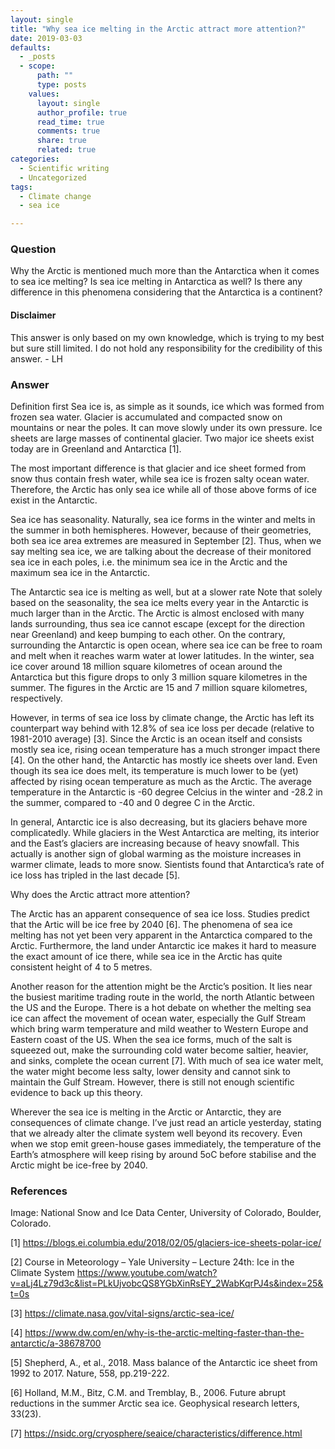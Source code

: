 ```yaml
---
layout: single
title: "Why sea ice melting in the Arctic attract more attention?"
date: 2019-03-03
defaults:
  - _posts
  - scope:
      path: ""
      type: posts
    values:
      layout: single
      author_profile: true
      read_time: true
      comments: true
      share: true
      related: true
categories:
  - Scientific writing
  - Uncategorized
tags:
  - Climate change
  - sea ice

---
```


### Question
Why the Arctic is mentioned much more than the Antarctica when it comes to sea ice melting? Is sea ice melting in Antarctica as well? Is there any difference in this phenomena considering that the Antarctica is a continent?

#### Disclaimer
This answer is only based on my own knowledge, which is trying to my best but sure still limited. I do not hold any responsibility for the credibility of this answer. - LH

### Answer

Definition first
Sea ice is, as simple as it sounds, ice which was formed from frozen sea water. Glacier is accumulated and compacted snow on mountains or near the poles. It can move slowly under its own pressure. Ice sheets are large masses of continental glacier. Two major ice sheets exist today are in Greenland and Antarctica [1].

The most important difference is that glacier and ice sheet formed from snow thus contain fresh water, while sea ice is frozen salty ocean water. Therefore, the Arctic has only sea ice while all of those above forms of ice exist in the Antarctic. 

Sea ice has seasonality. Naturally, sea ice forms in the winter and melts in the summer in both hemispheres. However, because of their geometries, both sea ice area extremes are measured in September [2]. Thus, when we say melting sea ice, we are talking about the decrease of their monitored sea ice in each poles, i.e. the minimum sea ice in the Arctic and the maximum sea ice in the Antarctic.

The Antarctic sea ice is melting as well, but at a slower rate
Note that solely based on the seasonality, the sea ice melts every year in the Antarctic is much larger than in the Arctic. The Arctic is almost enclosed with many lands surrounding, thus sea ice cannot escape (except for the direction near Greenland) and keep bumping to each other. On the contrary, surrounding the Antarctic is open ocean, where sea ice can be free to roam and melt when it reaches warm water at lower latitudes. In the winter, sea ice cover around 18 million square kilometres of ocean around the Antarctica but this figure drops to only 3 million square kilometres in the summer. The figures in the Arctic are 15 and 7 million square kilometres, respectively. 

However, in terms of sea ice loss by climate change, the Arctic has left its counterpart way behind with 12.8% of sea ice loss per decade (relative to 1981-2010 average) [3]. Since the Arctic is an ocean itself and consists mostly sea ice, rising ocean temperature has a much stronger impact there [4]. On the other hand, the Antarctic has mostly ice sheets over land. Even though its sea ice does melt, its temperature is much lower to be (yet) affected by rising ocean temperature as much as the Arctic. The average temperature in the Antarctic is -60 degree Celcius in the winter and -28.2 in the summer, compared to -40 and 0 degree C in the Arctic.

In general, Antarctic ice is also decreasing, but its glaciers behave more complicatedly. While glaciers in the West Antarctica are melting, its interior and the East’s glaciers are increasing because of heavy snowfall. This actually is another sign of global warming as the moisture increases in warmer climate, leads to more snow. Sientists found that Antarctica’s rate of ice loss has tripled in the last decade [5].

Why does the Arctic attract more attention? 

The Arctic has an apparent consequence of sea ice loss. Studies predict that the Artic will be ice free by 2040 [6]. The phenomena of sea ice melting has not yet been very apparent in the Antarctica compared to the Arctic. Furthermore, the land under Antarctic ice makes it hard to measure the exact amount of ice there, while sea ice in the Arctic has quite consistent height of 4 to 5 metres.

Another reason for the attention might be the Arctic’s position. It lies near the busiest maritime trading route in the world, the north Atlantic between the US and the Europe. There is a hot debate on whether the melting sea ice can affect the movement of ocean water, especially the Gulf Stream which bring warm temperature and mild weather to Western Europe and Eastern coast of the US. When the sea ice forms, much of the salt is squeezed out, make the surrounding cold water become saltier, heavier, and sinks, complete the ocean current [7]. With much of sea ice water melt, the water might become less salty, lower density and cannot sink to maintain the Gulf Stream. However, there is still not enough scientific evidence to back up this theory.

Wherever the sea ice is melting in the Arctic or Antarctic, they are consequences of climate change. I’ve just read an article yesterday, stating that we already alter the climate system well beyond its recovery. Even when we stop emit green-house gases immediately, the temperature of the Earth’s atmosphere will keep rising by around 5oC before stabilise and the Arctic might be ice-free by 2040.

### References

Image: National Snow and Ice Data Center, University of Colorado, Boulder, Colorado.

[1] https://blogs.ei.columbia.edu/2018/02/05/glaciers-ice-sheets-polar-ice/ 

[2] Course in Meteorology – Yale University – Lecture 24th: Ice in the Climate System https://www.youtube.com/watch?v=aLj4Lz79d3c&list=PLkUjvobcQS8YGbXinRsEY_2WabKqrPJ4s&index=25&t=0s 

[3] https://climate.nasa.gov/vital-signs/arctic-sea-ice/ 

[4] https://www.dw.com/en/why-is-the-arctic-melting-faster-than-the-antarctic/a-38678700 

[5] Shepherd, A., et al., 2018. Mass balance of the Antarctic ice sheet from 1992 to 2017. Nature, 558, pp.219-222.

[6] Holland, M.M., Bitz, C.M. and Tremblay, B., 2006. Future abrupt reductions in the summer Arctic sea ice. Geophysical research letters, 33(23).

[7] https://nsidc.org/cryosphere/seaice/characteristics/difference.html


